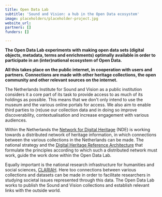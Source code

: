 ```yaml
---
title: Open Data Lab
subtitle: 'Sound and Vision: a hub in the Open Data ecosystem'
image: placeholders/placeholder-project.jpg
website_url: 
partners: []
funders: []

---
```

**The Open Data Lab experiments with making open data sets (digital objects, metadata, terms and enrichments) optimally available in order to participate in an (inter)national ecosystem of Open Data.**

**All this takes place on the public internet, in cooperation with users and partners. Connections are made with other heritage collections, the open community and other relevant sources on the internet.**

The Netherlands Institute for Sound and Vision as a public institution considers it a core part of its task to provide access to as much of its holdings as possible. This means that we don't only intend to use the museum and the various online portals for access. We also aim to enable third parties to (re)use our collection data and in doing so improve discoverability, contextualisation and increase engagement with various audiences.

Within the Netherlands the [Network for Digital Heritage](https://www.netwerkdigitaalerfgoed.nl/) (NDE) is working towards a distributed network of heritage information, in which connections between the various collections in the Netherlands can be made. The national strategy and the [Digital Heritage Reference Architecture](https://netwerkdigitaalerfgoed.nl/wp-content/uploads/2020/12/200310_DERA-3.0_Netwerk-Digitaal-Erfgoed.pdf) that formulate the principles according to which such a distributed network must work, guide the work done within the Open Data Lab. 

Equally important is the national research infrastructure for humanities and social sciences, [CLARIAH](https://www.clariah.nl/). Here too connections between various collections and datasets can be made in order to facilitate researchers in studying societal issues represented through this data. The Open Data Lab works to publish the Sound and Vision collections and establish relevant links with the outside world.